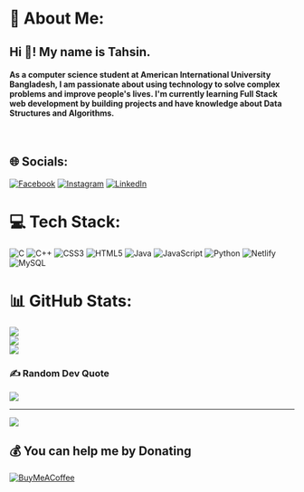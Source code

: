 # 💫 About Me:
<h2 align="left">Hi 👋! My name is Tahsin.</h2> <h4>As a computer science student at American International University Bangladesh, I am passionate about using technology to solve complex problems and improve people's lives. I'm currently learning Full Stack web development by building projects and have knowledge about Data Structures and Algorithms.</h4> <br>

## 🌐 Socials:
[![Facebook](https://img.shields.io/badge/Facebook-%231877F2.svg?logo=Facebook&logoColor=white)](https://facebook.com/ta.tahsin123) [![Instagram](https://img.shields.io/badge/Instagram-%23E4405F.svg?logo=Instagram&logoColor=white)](https://instagram.com/tahsin_niyan25) [![LinkedIn](https://img.shields.io/badge/LinkedIn-%230077B5.svg?logo=linkedin&logoColor=white)](https://linkedin.com/in/tasmim-al-tahsin) 

# 💻 Tech Stack:
![C](https://img.shields.io/badge/c-%2300599C.svg?style=for-the-badge&logo=c&logoColor=white) ![C++](https://img.shields.io/badge/c++-%2300599C.svg?style=for-the-badge&logo=c%2B%2B&logoColor=white) ![CSS3](https://img.shields.io/badge/css3-%231572B6.svg?style=for-the-badge&logo=css3&logoColor=white) ![HTML5](https://img.shields.io/badge/html5-%23E34F26.svg?style=for-the-badge&logo=html5&logoColor=white) ![Java](https://img.shields.io/badge/java-%23ED8B00.svg?style=for-the-badge&logo=java&logoColor=white) ![JavaScript](https://img.shields.io/badge/javascript-%23323330.svg?style=for-the-badge&logo=javascript&logoColor=%23F7DF1E) ![Python](https://img.shields.io/badge/python-3670A0?style=for-the-badge&logo=python&logoColor=ffdd54) ![Netlify](https://img.shields.io/badge/netlify-%23000000.svg?style=for-the-badge&logo=netlify&logoColor=#00C7B7) ![MySQL](https://img.shields.io/badge/mysql-%2300f.svg?style=for-the-badge&logo=mysql&logoColor=white)
# 📊 GitHub Stats:
![](https://github-readme-stats.vercel.app/api?username=in02&theme=default&hide_border=false&include_all_commits=false&count_private=false)<br/>
![](https://github-readme-streak-stats.herokuapp.com/?user=in02&theme=default&hide_border=false)<br/>
![](https://github-readme-stats.vercel.app/api/top-langs/?username=in02&theme=default&hide_border=false&include_all_commits=false&count_private=false&layout=compact)

### ✍️ Random Dev Quote
![](https://quotes-github-readme.vercel.app/api?type=horizontal&theme=radical)


---
[![](https://visitcount.itsvg.in/api?id=in02&icon=0&color=0)](https://visitcount.itsvg.in)

  ## 💰 You can help me by Donating
  [![BuyMeACoffee](https://img.shields.io/badge/Buy%20Me%20a%20Coffee-ffdd00?style=for-the-badge&logo=buy-me-a-coffee&logoColor=black)](https://buymeacoffee.com/tahsinniyan) 

  
<!-- Proudly created with GPRM ( https://gprm.itsvg.in ) -->
